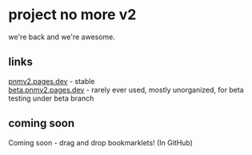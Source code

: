 # project no more v2
we're back and we're awesome.
## links
[pnmv2.pages.dev](https://pnmv2.pages.dev) - stable<br>
[beta.pnmv2.pages.dev](https://beta.pnmv2.pages.dev) - rarely ever used, mostly unorganized, for beta testing under beta branch
## coming soon
Coming soon - drag and drop bookmarklets! (In GitHub)
